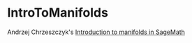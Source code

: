 # IntroToManifolds

Andrzej Chrzeszczyk's [Introduction to manifolds in SageMath](https://sagemanifolds.obspm.fr/intro_to_manifolds.html)
